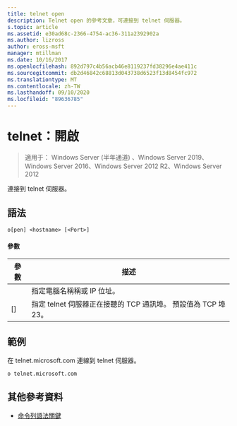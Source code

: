```yaml
---
title: telnet open
description: Telnet open 的參考文章，可連接到 telnet 伺服器。
s.topic: article
ms.assetid: e30ad68c-2366-4754-ac36-311a2392902a
ms.author: lizross
author: eross-msft
manager: mtillman
ms.date: 10/16/2017
ms.openlocfilehash: 892d797c4b56acb46e8119237fd38296e4ae411c
ms.sourcegitcommit: db2d46842c68813d043738d6523f13d8454fc972
ms.translationtype: MT
ms.contentlocale: zh-TW
ms.lasthandoff: 09/10/2020
ms.locfileid: "89636785"
---
```

# <a name="telnet-open"></a>telnet：開啟

> 適用于： Windows Server (半年通道) 、Windows Server 2019、Windows Server 2016、Windows Server 2012 R2、Windows Server 2012

連接到 telnet 伺服器。

## <a name="syntax"></a>語法
```
o[pen] <hostname> [<Port>]
```
#### <a name="parameters"></a>參數

| 參數  |                                        描述                                         |
|------------|--------------------------------------------------------------------------------------------|
| <hostname> |                         指定電腦名稱稱或 IP 位址。                         |
|  [<Port>]  | 指定 telnet 伺服器正在接聽的 TCP 通訊埠。 預設值為 TCP 埠23。 |

## <a name="examples"></a>範例
在 telnet.microsoft.com 連線到 telnet 伺服器。
```
o telnet.microsoft.com
```
## <a name="additional-references"></a>其他參考資料
- [命令列語法關鍵](command-line-syntax-key.md)
